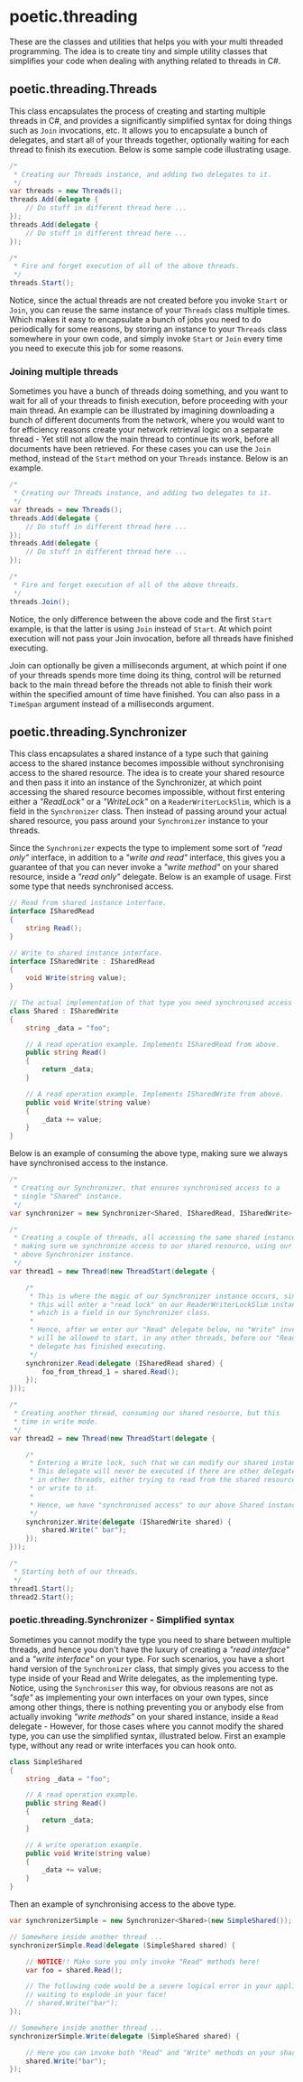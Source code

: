 
# poetic.threading

These are the classes and utilities that helps you with your multi threaded
programming. The idea is to create tiny and simple utility classes that simplifies
your code when dealing with anything related to threads in C#.

## poetic.threading.Threads

This class encapsulates the process of creating and starting multiple threads in
C#, and provides a significantly simplified syntax for doing things such as `Join`
invocations, etc. It allows you to encapsulate a bunch of delegates, and start
all of your threads together, optionally waiting for each thread to finish its
execution. Below is some sample code illustrating usage.

```csharp
/*
 * Creating our Threads instance, and adding two delegates to it.
 */
var threads = new Threads();
threads.Add(delegate {
    // Do stuff in different thread here ...
});
threads.Add(delegate {
    // Do stuff in different thread here ...
});

/*
 * Fire and forget execution of all of the above threads.
 */
threads.Start();
```

Notice, since the actual threads are not created before you invoke `Start` or
`Join`, you can reuse the same instance of your `Threads` class multiple times.
Which makes it easy to encapsulate a bunch of jobs you need to do periodically
for some reasons, by storing an instance to your `Threads` class somewhere
in your own code, and simply invoke `Start` or `Join` every time you need to
execute this job for some reasons.

### Joining multiple threads

Sometimes you have a bunch of threads doing something, and you want to wait for
all of your threads to finish execution, before proceeding with your main thread.
An example can be illustrated by imagining downloading a bunch of different documents
from the network, where you would want to for efficiency reasons create your network
retrieval logic on a separate thread - Yet still not allow the main thread to continue
its work, before all documents have been retrieved. For these cases you can use
the `Join` method, instead of the `Start` method on your `Threads` instance.
Below is an example.

```csharp
/*
 * Creating our Threads instance, and adding two delegates to it.
 */
var threads = new Threads();
threads.Add(delegate {
    // Do stuff in different thread here ...
});
threads.Add(delegate {
    // Do stuff in different thread here ...
});

/*
 * Fire and forget execution of all of the above threads.
 */
threads.Join();
```

Notice, the only difference between the above code and the first `Start` example,
is that the latter is using `Join` instead of `Start`. At which point execution
will not pass your Join invocation, before all threads have finished executing.

Join can optionally be given a milliseconds argument, at which point if one of
your threads spends more time doing its thing, control will be returned back to
the main thread before the threads not able to finish their work within the
specified amount of time have finished. You can also pass in a `TimeSpan` argument
instead of a milliseconds argument.

## poetic.threading.Synchronizer

This class encapsulates a shared instance of a type such that gaining access to
the shared instance becomes impossible without synchronising access to the shared
resource. The idea is to create your shared resource and then pass it into an
instance of the Synchronizer, at which point accessing the shared resource
becomes impossible, without first entering either a _"ReadLock"_ or a
_"WriteLock"_ on a `ReaderWriterLockSlim`, which is a field in the `Synchronizer`
class. Then instead of passing around your actual shared resource, you pass around
your `Synchronizer` instance to your threads.

Since the `Synchronizer` expects the type to implement some sort of _"read only"_
interface, in addition to a _"write and read"_ interface, this gives you a guarantee
of that you can never invoke a _"write method"_ on your shared resource, inside
a _"read only"_ delegate. Below is an example of usage. First some type that needs
synchronised access.

```csharp
// Read from shared instance interface.
interface ISharedRead
{
    string Read();
}

// Write to shared instance interface.
interface ISharedWrite : ISharedRead
{
    void Write(string value);
}

// The actual implementation of that type you need synchronised access to.
class Shared : ISharedWrite
{
    string _data = "foo";

    // A read operation example. Implements ISharedRead from above.
    public string Read()
    {
        return _data;
    }

    // A read operation example. Implements ISharedWrite from above.
    public void Write(string value)
    {
        _data += value;
    }
}
```

Below is an example of consuming the above type, making sure we always have
synchronised access to the instance.

```csharp
/*
 * Creating our Synchronizer, that ensures synchronised access to a
 * single "Shared" instance.
 */
var synchronizer = new Synchronizer<Shared, ISharedRead, ISharedWrite>(new Shared());

/*
 * Creating a couple of threads, all accessing the same shared instance,
 * making sure we synchronize access to our shared resource, using our
 * above Synchronizer instance.
 */
var thread1 = new Thread(new ThreadStart(delegate {

    /*
     * This is where the magic of our Synchronizer instance occurs, since
     * this will enter a "read lock" on our ReaderWriterLockSlim instance,
     * which is a field in our Synchronizer class.
     * 
     * Hence, after we enter our "Read" delegate below, no "Write" invocations
     * will be allowed to start, in any other threads, before our "Read"
     * delegate has finished executing.
     */
    synchronizer.Read(delegate (ISharedRead shared) {
        foo_from_thread_1 = shared.Read();
    });
}));

/*
 * Creating another thread, consuming our shared resource, but this
 * time in write mode.
 */
var thread2 = new Thread(new ThreadStart(delegate {

    /*
     * Entering a Write lock, such that we can modify our shared instance.
     * This delegate will never be executed if there are other delegates,
     * in other threads, either trying to read from the shared resource,
     * or write to it.
     *
     * Hence, we have "synchronised access" to our above Shared instance.
     */
    synchronizer.Write(delegate (ISharedWrite shared) {
        shared.Write(" bar");
    });
}));

/*
 * Starting both of our threads.
 */
thread1.Start();
thread2.Start();
```


### poetic.threading.Synchronizer - Simplified syntax

Sometimes you cannot modify the type you need to share between multiple threads,
and hence you don't have the luxury of creating a _"read interface"_ and a
_"write interface"_ on your type. For such scenarios, you have a short hand version
of the `Synchronizer` class, that simply gives you access to the type inside
of your Read and Write delegates, as the implementing type. Notice, using the
`Synchroniser` this way, for obvious reasons are not as _"safe"_ as implementing
your own interfaces on your own types, since among other things, there is nothing
preventing you or anybody else from actually invoking _"write methods"_ on your
shared instance, inside a `Read` delegate - However, for those cases where you
cannot modify the shared type, you can use the simplified syntax, illustrated
below. First an example type, without any read or write interfaces you can hook onto.

```csharp
class SimpleShared
{
    string _data = "foo";

    // A read operation example.
    public string Read()
    {
        return _data;
    }

    // A write operation example.
    public void Write(string value)
    {
        _data += value;
    }
}
```

Then an example of synchronising access to the above type.

```csharp
var synchronizerSimple = new Synchronizer<Shared>(new SimpleShared());

// Somewhere inside another thread ...
synchronizerSimple.Read(delegate (SimpleShared shared) {

    // NOTICE!! Make sure you only invoke "Read" methods here!
    var foo = shared.Read();

    // The following code would be a severe logical error in your application,
    // waiting to explode in your face!
    // shared.Write("bar");
});

// Somewhere inside another thread ...
synchronizerSimple.Write(delegate (SimpleShared shared) {

    // Here you can invoke both "Read" and "Write" methods on your shared instance.
    shared.Write("bar");
});
```
